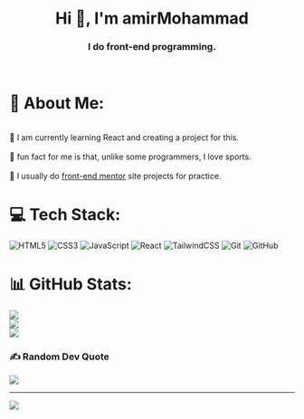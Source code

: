 <h1 align="center">Hi 👋, I'm amirMohammad</h1>
<h3 align="center">I do front-end programming.</h3>
<br>

# 💫 About Me:
<br>🌱 I am currently learning React and creating a project for this.<br><br>🔮 fun fact for me is that, unlike some programmers, I love sports.<br><br>🚀 I usually do [front-end mentor](https://www.frontendmentor.io/profile/Amir-mohammad-ahmady-1234) site projects for practice.


# 💻 Tech Stack:
![HTML5](https://img.shields.io/badge/html5-%23E34F26.svg?style=for-the-badge&logo=html5&logoColor=white) ![CSS3](https://img.shields.io/badge/css3-%231572B6.svg?style=for-the-badge&logo=css3&logoColor=white) ![JavaScript](https://img.shields.io/badge/javascript-%23323330.svg?style=for-the-badge&logo=javascript&logoColor=%23F7DF1E) ![React](https://img.shields.io/badge/react-%2320232a.svg?style=for-the-badge&logo=react&logoColor=%2361DAFB)  ![TailwindCSS](https://img.shields.io/badge/tailwindcss-%2338B2AC.svg?style=for-the-badge&logo=tailwind-css&logoColor=white) ![Git](https://img.shields.io/badge/git-%23F05033.svg?style=for-the-badge&logo=git&logoColor=white) ![GitHub](https://img.shields.io/badge/github-%23121011.svg?style=for-the-badge&logo=github&logoColor=white)
# 📊 GitHub Stats:
![](https://github-readme-stats.vercel.app/api?username=Amir-mohammad-ahmady-1234&theme=yeblu&hide_border=false&include_all_commits=false&count_private=false)<br/>
![](https://github-readme-streak-stats.herokuapp.com/?user=Amir-mohammad-ahmady-1234&theme=yeblu&hide_border=false)<br/>
![](https://github-readme-stats.vercel.app/api/top-langs/?username=Amir-mohammad-ahmady-1234&theme=yeblu&hide_border=false&include_all_commits=false&count_private=false&layout=compact)

### ✍️ Random Dev Quote
![](https://quotes-github-readme.vercel.app/api?type=horizontal&theme=radical)

---
[![](https://visitcount.itsvg.in/api?id=Amir-mohammad-ahmady-1234&icon=6&color=0)](https://visitcount.itsvg.in)

<!-- Proudly created with GPRM ( https://gprm.itsvg.in ) -->

